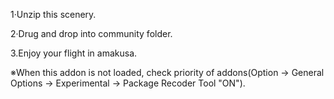 1·Unzip this scenery.

2·Drug and drop into community folder.

3.Enjoy your flight in amakusa.

※When this addon is not loaded, check priority of  addons(Option → General Options → Experimental → Package Recoder Tool "ON").
